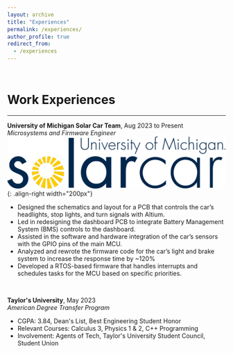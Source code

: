 ```yaml
---
layout: archive
title: "Experiences"
permalink: /experiences/
author_profile: true
redirect_from:
  - /experiences
---
```


&nbsp;
&nbsp;

Work Experiences
======

-------------------------------  

**University of Michigan Solar Car Team**, Aug 2023 to Present  
*Microsystems and Firmware Engineer* 
![SC](/images/sclogo.png){: .align-right width="200px"} 
- Designed the schematics and layout for a PCB that controls the car’s headlights, stop lights, and turn signals with Altium.
- Led in redesigning the dashboard PCB to integrate Battery Management System (BMS) controls to the dashboard. 
- Assisted in the software and hardware integration of the car’s sensors with the GPIO pins of the main MCU.
- Analyzed and rewrote the firmware code for the car’s light and brake system to increase the response time by ~120%
- Developed a RTOS-based firmware that handles interrupts and schedules tasks for the MCU based on specific priorities.


&nbsp;
&nbsp; 

     
**Taylor's University**, May 2023  
*American Degree Transfer Program*  
- CGPA: 3.84, Dean's List, Best Engineering Student Honor
- Relevant Courses: Calculus 3, Physics 1 & 2, C++ Programming
- Involvement: Agents of Tech, Taylor's University Student Council, Student Union   

&nbsp;
&nbsp;